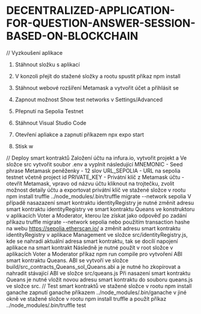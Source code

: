 # DECENTRALIZED-APPLICATION-FOR-QUESTION-ANSWER-SESSION-BASED-ON-BLOCKCHAIN
// Vyzkoušení aplikace

1. Stáhnout složku s aplikací

2. V konzoli přejít do stažené složky a rootu spustit příkaz npm install

3. Stáhnout webové rozšíření Metamask a vytvořit účet a přihlásit se

4. Zapnout možnost Show test networks v Settings/Advanced

5. Přepnutí na Sepolia Testnet

6. Stáhnout Visual Studio Code

7. Otevření apliakce a zapnutí příkazem npx expo start

8. Stisk w

// Deploy smart kontraktů
Založení účtu na infura.io, vytvořit projekt a 
Ve složce src vytvořit soubor .env a vyplnit následující
  MNEMONIC - Seed phrase Metamask peněženky - 12 slov
  URL_SEPOLIA - URL na sepolia testnet včetně project id
  PRIVATE_KEY - Privátní klíč z Metamask účtu - otevřít Metamask, vpravo od názvu účtu kliknout na trojtečku, zvolit možnost detaily účtu a exportovat privátní klíč
ve stažené složce v rootu npm install truffle
../node_modules/.bin/truffle migrate --network sepolia
V případě nasazazení smart kontraktu identityRegistry je nutné změnit adresu smart kontraktu identityRegistry ve smart kontraktu Queans ve konstruktoru v aplikacích Voter a Moderator, kterou lze získat jako odpověď po zadání příkazu truffle migrate --network sepolia nebo použitím transaction hashe na webu https://sepolia.etherscan.io/ a změnit adresu smart kontraktu identityRegistry v aplikace Management ve složce src/identityRegistry.js, kde se nahradí aktuální adresa smart kontraktu, tak se docílí napojení aplikace na smart kontrakt
Následně je nutné použít v root složce v aplikacích Voter a Moderator příkaz npm run compile pro vytvoření ABI smart kontraktu Queans. ABI se vytvoří ve složce build/src_contracts_Queans_sol_Queans.abi a je nutné ho zkopírovat a nahradit stávající ABI ve složce src/queans.js
Při nasazení smart kontraktu Queans je nutné vložit novou adresu smart kontraktu do souboru queans.js ve složce src.
// Test smart kontraktů
ve stažené složce v rootu npm install ganache
zapnutí ganache příkazem ../node_modules/.bin/ganache
v jiné okně ve stažené složce v rootu npm install truffle
a použít příkaz ../node_modules/.bin/truffle test

